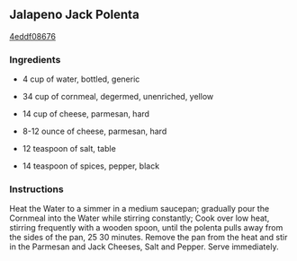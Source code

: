 ## Jalapeno Jack Polenta

[4eddf08676](http://www.food.com/recipe/jalapeno-jack-polenta-120347)

### Ingredients

 - 4 cup of water, bottled, generic

 - 34 cup of cornmeal, degermed, unenriched, yellow

 - 14 cup of cheese, parmesan, hard

 - 8-12 ounce of cheese, parmesan, hard

 - 12 teaspoon of salt, table

 - 14 teaspoon of spices, pepper, black

### Instructions

Heat the Water to a simmer in a medium saucepan; gradually pour the Cornmeal into the Water while stirring constantly; Cook over low heat, stirring frequently with a wooden spoon, until the polenta pulls away from the sides of the pan, 25 30 minutes. Remove the pan from the heat and stir in the Parmesan and Jack Cheeses, Salt and Pepper. Serve immediately.